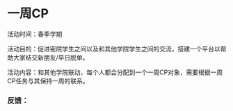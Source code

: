# 一周CP

活动时间：春季学期

活动目的：促进密院学生之间以及和其他学院学生之间的交流，搭建一个平台以帮助大家结交新朋友/早日脱单。

活动内容：和其他学院联动，每个人都会分配到一个一周CP对象，需要根据一周CP任务与其保持一周的联系。



### 反馈：



